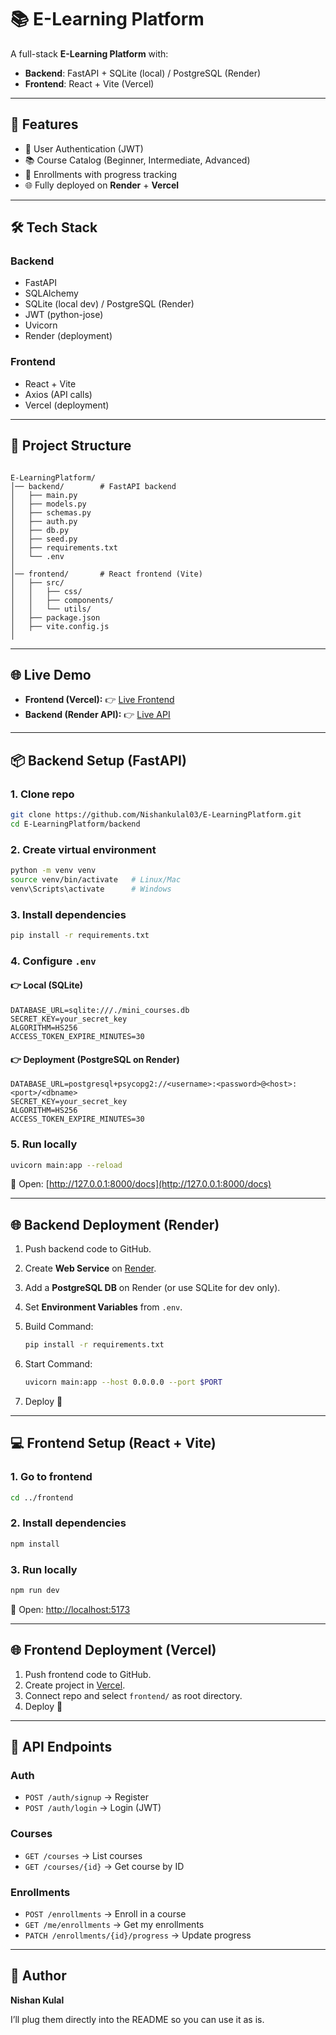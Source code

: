 # 📚 E-Learning Platform

A full-stack **E-Learning Platform** with:  
- **Backend**: FastAPI + SQLite (local) / PostgreSQL (Render)  
- **Frontend**: React + Vite (Vercel)  

---

## 🚀 Features
- 🔑 User Authentication (JWT)
- 📚 Course Catalog (Beginner, Intermediate, Advanced)
- 📝 Enrollments with progress tracking
- 🌐 Fully deployed on **Render** + **Vercel**

---

## 🛠️ Tech Stack
### Backend
- FastAPI
- SQLAlchemy
- SQLite (local dev) / PostgreSQL (Render)
- JWT (python-jose)
- Uvicorn
- Render (deployment)

### Frontend
- React + Vite
- Axios (API calls)
- Vercel (deployment)

---

## 📂 Project Structure
```

E-LearningPlatform/
│── backend/        # FastAPI backend
│   ├── main.py
│   ├── models.py
│   ├── schemas.py
│   ├── auth.py
│   ├── db.py
│   ├── seed.py
│   ├── requirements.txt
│   └── .env
│
│── frontend/       # React frontend (Vite)
│   ├── src/
│   │   ├── css/
│   │   ├── components/
│   │   └── utils/
│   ├── package.json
│   ├── vite.config.js
│

````

---

## 🌐 Live Demo

- **Frontend (Vercel):** 👉 [Live Frontend](https://e-learning-platform-ifqs.vercel.app/)  
- **Backend (Render API):** 👉 [Live API](https://e-learningplatform-2.onrender.com/)  

---

## 📦 Backend Setup (FastAPI)

### 1. Clone repo
```bash
git clone https://github.com/Nishankulal03/E-LearningPlatform.git
cd E-LearningPlatform/backend
````

### 2. Create virtual environment

```bash
python -m venv venv
source venv/bin/activate   # Linux/Mac
venv\Scripts\activate      # Windows
```

### 3. Install dependencies

```bash
pip install -r requirements.txt
```

### 4. Configure `.env`

#### 👉 Local (SQLite)

```
DATABASE_URL=sqlite:///./mini_courses.db
SECRET_KEY=your_secret_key
ALGORITHM=HS256
ACCESS_TOKEN_EXPIRE_MINUTES=30
```

#### 👉 Deployment (PostgreSQL on Render)

```
DATABASE_URL=postgresql+psycopg2://<username>:<password>@<host>:<port>/<dbname>
SECRET_KEY=your_secret_key
ALGORITHM=HS256
ACCESS_TOKEN_EXPIRE_MINUTES=30
```

### 5. Run locally

```bash
uvicorn main:app --reload
```

📍 Open: [http://127.0.0.1:8000/docs](http://127.0.0.1:8000/docs)

---

## 🌐 Backend Deployment (Render)

1. Push backend code to GitHub.
2. Create **Web Service** on [Render](https://dashboard.render.com/).
3. Add a **PostgreSQL DB** on Render (or use SQLite for dev only).
4. Set **Environment Variables** from `.env`.
5. Build Command:

   ```bash
   pip install -r requirements.txt
   ```
6. Start Command:

   ```bash
   uvicorn main:app --host 0.0.0.0 --port $PORT
   ```
7. Deploy 🚀

---

## 💻 Frontend Setup (React + Vite)

### 1. Go to frontend

```bash
cd ../frontend
```

### 2. Install dependencies

```bash
npm install
```

### 3. Run locally

```bash
npm run dev
```

📍 Open: [http://localhost:5173](http://localhost:5173)

---

## 🌐 Frontend Deployment (Vercel)

1. Push frontend code to GitHub.
2. Create project in [Vercel](https://vercel.com/).
3. Connect repo and select `frontend/` as root directory.
4. Deploy 🚀

---

## 🧪 API Endpoints

### Auth

* `POST /auth/signup` → Register
* `POST /auth/login` → Login (JWT)

### Courses

* `GET /courses` → List courses
* `GET /courses/{id}` → Get course by ID

### Enrollments

* `POST /enrollments` → Enroll in a course
* `GET /me/enrollments` → Get my enrollments
* `PATCH /enrollments/{id}/progress` → Update progress

---

## 👤 Author

**Nishan Kulal**
  
I’ll plug them directly into the README so you can use it as is.
```
